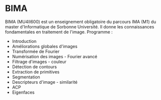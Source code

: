 # BIMA
BIMA (MU4II600) est un enseignement obligatoire du parcours IMA (M1) du master d'Informatique de Sorbonne Université. Il donne les connaissances fondamentales en traitement de l'image.
Programme : 
* Introduction
* Améliorations globales d'images
* Transformée de Fourier
* Numérisation des images - Fourier avancé
* Filtrage d'images - couleur
* Détection de contours
* Extraction de primitives
* Segmentation
* Descripteurs d'image - similarité
* ACP
* Eigenfaces
